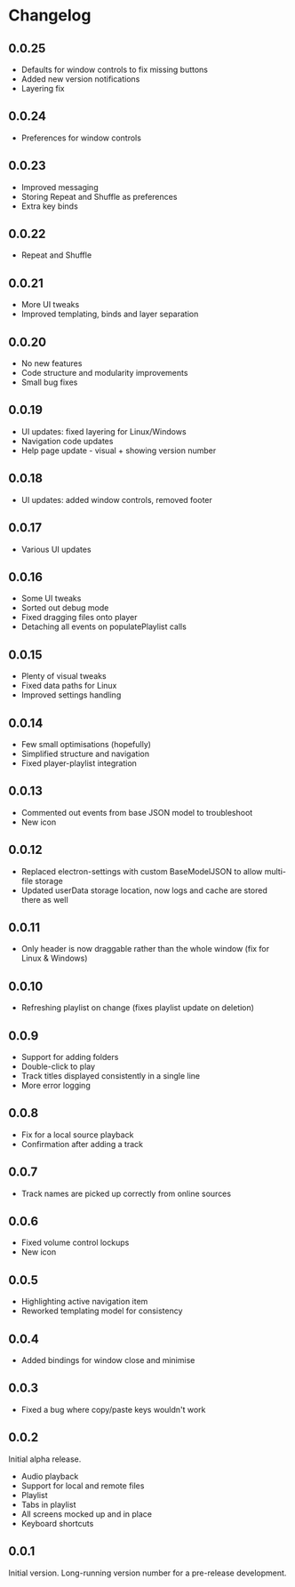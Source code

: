 # Changelog

## 0.0.25

* Defaults for window controls to fix missing buttons
* Added new version notifications
* Layering fix


## 0.0.24

* Preferences for window controls



## 0.0.23

* Improved messaging
* Storing Repeat and Shuffle as preferences
* Extra key binds



## 0.0.22

* Repeat and Shuffle



## 0.0.21

* More UI tweaks
* Improved templating, binds and layer separation



## 0.0.20

* No new features
* Code structure and modularity improvements
* Small bug fixes



## 0.0.19

* UI updates: fixed layering for Linux/Windows
* Navigation code updates
* Help page update - visual + showing version number



## 0.0.18

* UI updates: added window controls, removed footer



## 0.0.17

* Various UI updates



## 0.0.16

* Some UI tweaks
* Sorted out debug mode
* Fixed dragging files onto player
* Detaching all events on populatePlaylist calls



## 0.0.15

* Plenty of visual tweaks
* Fixed data paths for Linux
* Improved settings handling



## 0.0.14

* Few small optimisations (hopefully)
* Simplified structure and navigation
* Fixed player-playlist integration



## 0.0.13

* Commented out events from base JSON model to troubleshoot
* New icon



## 0.0.12

* Replaced electron-settings with custom BaseModelJSON to allow multi-file storage
* Updated userData storage location, now logs and cache are stored there as well



## 0.0.11

* Only header is now draggable rather than the whole window (fix for Linux & Windows)



## 0.0.10

* Refreshing playlist on change (fixes playlist update on deletion)



## 0.0.9

* Support for adding folders
* Double-click to play
* Track titles displayed consistently in a single line
* More error logging



## 0.0.8

* Fix for a local source playback
* Confirmation after adding a track



## 0.0.7

* Track names are picked up correctly from online sources



## 0.0.6

* Fixed volume control lockups
* New icon



## 0.0.5

* Highlighting active navigation item
* Reworked templating model for consistency



## 0.0.4

* Added bindings for window close and minimise



## 0.0.3

* Fixed a bug where copy/paste keys wouldn't work



## 0.0.2

Initial alpha release.
* Audio playback
* Support for local and remote files
* Playlist
* Tabs in playlist
* All screens mocked up and in place
* Keyboard shortcuts



## 0.0.1

Initial version. Long-running version number for a pre-release development.
